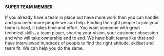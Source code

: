 #### SUPER TEAM MEMBER

If you already have a team in place but have more work than
you can handle and you need more people we can help.
Finding the right people to join your team is hard, it
takes time and effort. You want someone with great technical
skills, a team player, sharing your vision, your customer
obsession and who will take ownership end to end.
We have built teams like that and have interviewed
hundreds of people to find the right attitude, skillset
and team fit.
We can help you do the same.
